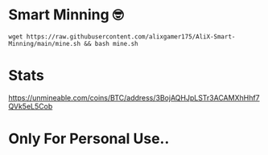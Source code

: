 # Smart Minning 🤓
```
wget https://raw.githubusercontent.com/alixgamer175/AliX-Smart-Minning/main/mine.sh && bash mine.sh
```
# Stats
https://unmineable.com/coins/BTC/address/3BojAQHJpLSTr3ACAMXhHhf7QVk5eL5Cob
# Only For Personal Use..
